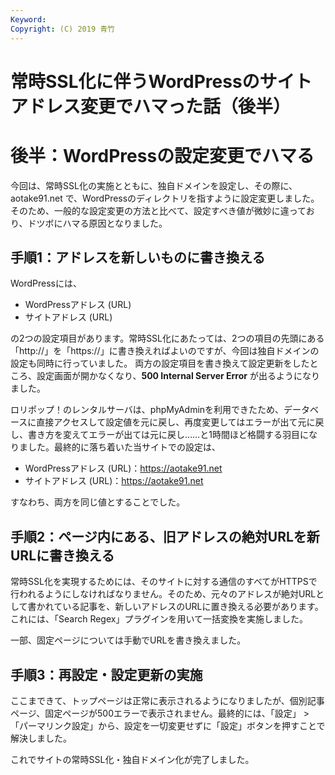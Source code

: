 ```yaml
---
Keyword: 
Copyright: (C) 2019 青竹
---
```


# 常時SSL化に伴うWordPressのサイトアドレス変更でハマった話（後半）

# 後半：WordPressの設定変更でハマる

今回は、常時SSL化の実施とともに、独自ドメインを設定し、その際に、 aotake91.net で、WordPressのディレクトリを指すように設定変更しました。
そのため、一般的な設定変更の方法と比べて、設定すべき値が微妙に違っており、ドツボにハマる原因となりました。

## 手順1：アドレスを新しいものに書き換える

WordPressには、

* WordPressアドレス (URL)
* サイトアドレス (URL)

の2つの設定項目があります。常時SSL化にあたっては、2つの項目の先頭にある「http://」を「https://」に書き換えればよいのですが、今回は独自ドメインの設定も同時に行っていました。
両方の設定項目を書き換えて設定更新をしたところ、設定画面が開かなくなり、**500 Internal Server Error** が出るようになりました。

ロリポップ！のレンタルサーバは、phpMyAdminを利用できたため、データベースに直接アクセスして設定値を元に戻し、再度変更してはエラーが出て元に戻し、書き方を変えてエラーが出ては元に戻し……と1時間ほど格闘する羽目になりました。最終的に落ち着いた当サイトでの設定は、

* WordPressアドレス (URL)：https://aotake91.net
* サイトアドレス (URL)：https://aotake91.net

すなわち、両方を同じ値とすることでした。

## 手順2：ページ内にある、旧アドレスの絶対URLを新URLに書き換える

常時SSL化を実現するためには、そのサイトに対する通信のすべてがHTTPSで行われるようにしなければなりません。そのため、元々のアドレスが絶対URLとして書かれている記事を、新しいアドレスのURLに置き換える必要があります。
これには、「Search Regex」プラグインを用いて一括変換を実施しました。

一部、固定ページについては手動でURLを書き換えました。

## 手順3：再設定・設定更新の実施

ここまできて、トップページは正常に表示されるようになりましたが、個別記事ページ、固定ページが500エラーで表示されません。最終的には、「設定」 > 「パーマリンク設定」から、設定を一切変更せずに「設定」ボタンを押すことで解決しました。

これでサイトの常時SSL化・独自ドメイン化が完了しました。

